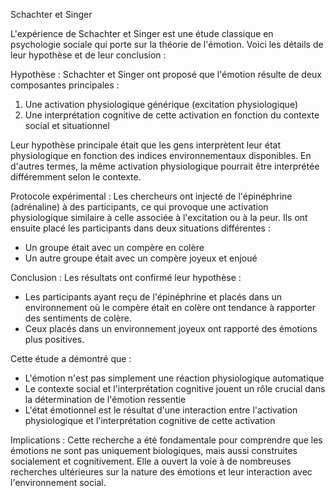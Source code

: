 Schachter et Singer

L'expérience de Schachter et Singer est une étude classique en psychologie sociale qui porte sur la théorie de l'émotion. Voici les détails de leur hypothèse et de leur conclusion :

Hypothèse : Schachter et Singer ont proposé que l'émotion résulte de deux composantes principales :

1. Une activation physiologique générique (excitation physiologique)
2. Une interprétation cognitive de cette activation en fonction du contexte social et situationnel

Leur hypothèse principale était que les gens interprètent leur état physiologique en fonction des indices environnementaux disponibles. En d'autres termes, la même activation physiologique pourrait être interprétée différemment selon le contexte.

Protocole expérimental : Les chercheurs ont injecté de l'épinéphrine (adrénaline) à des participants, ce qui provoque une activation physiologique similaire à celle associée à l'excitation ou à la peur. Ils ont ensuite placé les participants dans deux situations différentes :

- Un groupe était avec un compère en colère
- Un autre groupe était avec un compère joyeux et enjoué

Conclusion : Les résultats ont confirmé leur hypothèse :

- Les participants ayant reçu de l'épinéphrine et placés dans un environnement où le compère était en colère ont tendance à rapporter des sentiments de colère.
- Ceux placés dans un environnement joyeux ont rapporté des émotions plus positives.

Cette étude a démontré que :

- L'émotion n'est pas simplement une réaction physiologique automatique
- Le contexte social et l'interprétation cognitive jouent un rôle crucial dans la détermination de l'émotion ressentie
- L'état émotionnel est le résultat d'une interaction entre l'activation physiologique et l'interprétation cognitive de cette activation

Implications : Cette recherche a été fondamentale pour comprendre que les émotions ne sont pas uniquement biologiques, mais aussi construites socialement et cognitivement. Elle a ouvert la voie à de nombreuses recherches ultérieures sur la nature des émotions et leur interaction avec l'environnement social.